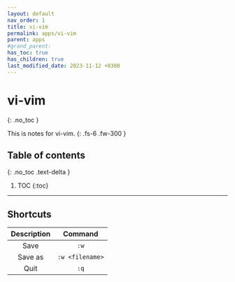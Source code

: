 ```yaml
---
layout: default
nav_order: 1
title: vi-vim
permalink: apps/vi-vim
parent: apps
#grand_parent: 
has_toc: true
has_children: true
last_modified_date: 2023-11-12 +0300
---
```


# vi-vim
{: .no_toc }

This is notes for vi-vim.
{: .fs-6 .fw-300 }

## Table of contents
{: .no_toc .text-delta }

1. TOC
{:toc}

---

## Shortcuts

| Description | Command |
| :---: | :---: |
| Save | `:w` |
| Save as | `:w <filename>` |
| Quit | `:q` |